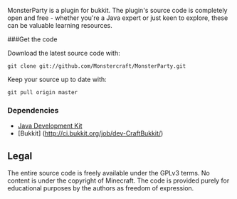 MonsterParty is a plugin for bukkit. The plugin's source code is completely open and free - whether you're a Java expert or just keen to explore, these can be valuable learning resources. 

###Get the code

Download the latest source code with:

    git clone git://github.com/Monstercraft/MonsterParty.git
	
Keep your source up to date with:

    git pull origin master


### Dependencies

 * [Java Development Kit](http://www.oracle.com/technetwork/java/javase/downloads/)
 * [Bukkit] (http://ci.bukkit.org/job/dev-CraftBukkit/)

## Legal 

The entire source code is freely available under the GPLv3 terms. No content is under the copyright of Minecraft. The code is provided purely for educational purposes by the authors as freedom of expression.
